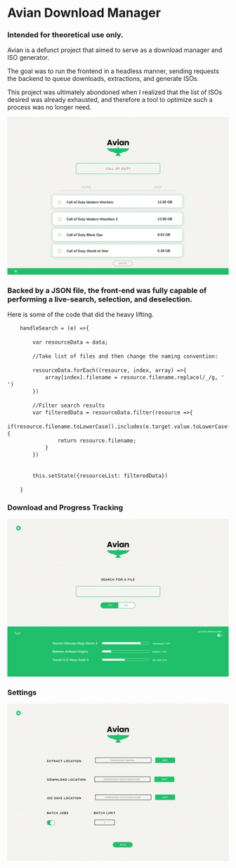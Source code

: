 # Avian Download Manager
### Intended for theoretical use only.
Avian is a defunct project that aimed to serve as a download manager and ISO generator.

The goal was to run the frontend in a headless manner, sending requests the backend to queue downloads, extractions, and generate ISOs.

This project was ultimately abondoned when I realized that the list of ISOs desired was already exhausted, and therefore a tool to optimize such a process was no longer need.


![Search Feature](frontend/Search.png)

### Backed by a JSON file, the front-end was fully capable of performing a live-search, selection, and deselection.

Here is some of the code that did the heavy lifting.

``` 
    handleSearch = (e) =>{

        var resourceData = data;

        //Take list of files and then change the naming convention:

        resourceData.forEach((resource, index, array) =>{
            array[index].filename = resource.filename.replace(/_/g, ' ')
        })
        
        //Filter search results
        var filteredData = resourceData.filter(resource =>{
            if(resource.filename.toLowerCase().includes(e.target.value.toLowerCase())){
                return resource.filename;
            }
        })

    
        this.setState({resourceList: filteredData})
      
    }

```

### Download and Progress Tracking
![Track Progress](frontend/Twio.png)


### Settings
![Track Progress](frontend/3.png)
